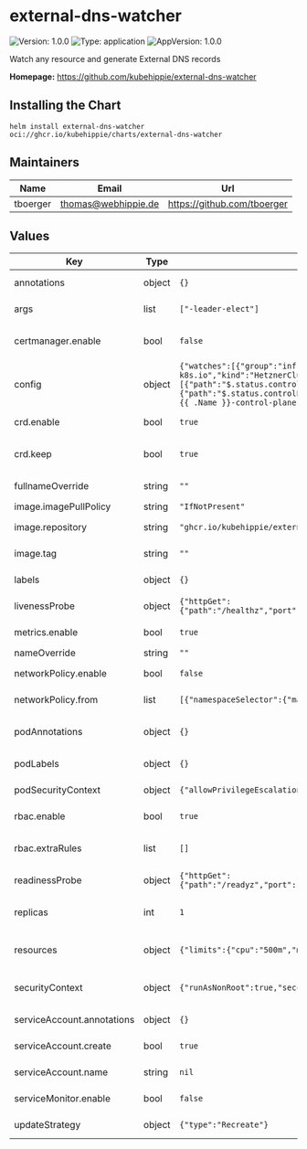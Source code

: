 # external-dns-watcher

![Version: 1.0.0](https://img.shields.io/badge/Version-1.0.0-informational?style=flat-square) ![Type: application](https://img.shields.io/badge/Type-application-informational?style=flat-square) ![AppVersion: 1.0.0](https://img.shields.io/badge/AppVersion-1.0.0-informational?style=flat-square)

Watch any resource and generate External DNS records

**Homepage:** <https://github.com/kubehippie/external-dns-watcher>

## Installing the Chart

```console
helm install external-dns-watcher oci://ghcr.io/kubehippie/charts/external-dns-watcher
```

## Maintainers

| Name | Email | Url |
| ---- | ------ | --- |
| tboerger | <thomas@webhippie.de> | <https://github.com/tboerger> |

## Values

| Key | Type | Default | Description |
|-----|------|---------|-------------|
| annotations | object | `{}` | Define additional annotations |
| args | list | `["-leader-elect"]` | Arguments for the controller |
| certmanager.enable | bool | `false` | Enable Cert Manager integration |
| config | object | `{"watches":[{"group":"infrastructure.cluster.x-k8s.io","kind":"HetznerCluster","paths":[{"path":"$.status.controlPlaneLoadBalancer.ipv4","type":"A"},{"path":"$.status.controlPlaneLoadBalancer.ipv6","type":"AAAA"}],"recordTemplate":"{{ .Name }}-control-plane.example.com","version":"v1beta1"}]}` | Config mounted into the controller |
| crd.enable | bool | `true` | Install CRDs if we provide some |
| crd.keep | bool | `true` | Enable to add a helm.sh/resource-policy annotation |
| fullnameOverride | string | `""` | Override the fullname |
| image.imagePullPolicy | string | `"IfNotPresent"` | Image pull policy |
| image.repository | string | `"ghcr.io/kubehippie/external-dns-watcher"` | Repository of the controller |
| image.tag | string | `""` | Tag of the controller |
| labels | object | `{}` | Define additional labels |
| livenessProbe | object | `{"httpGet":{"path":"/healthz","port":"healthz"},"initialDelaySeconds":15,"periodSeconds":20}` | Liveness probe for the controller |
| metrics.enable | bool | `true` | Enable the export of metrics |
| nameOverride | string | `""` | Override the name |
| networkPolicy.enable | bool | `false` | Enable builtin network policies |
| networkPolicy.from | list | `[{"namespaceSelector":{"matchLabels":{"metrics":"enabled"}}}]` | Match to allow the ingress traffic |
| podAnnotations | object | `{}` | Define additional annotations for the pod |
| podLabels | object | `{}` | Define additional labels for the pod |
| podSecurityContext | object | `{"allowPrivilegeEscalation":false,"capabilities":{"drop":["ALL"]}}` | Security context for the controller |
| rbac.enable | bool | `true` | Enable role-based access control |
| rbac.extraRules | list | `[]` | Extra rules for the role of the controller |
| readinessProbe | object | `{"httpGet":{"path":"/readyz","port":"healthz"},"initialDelaySeconds":5,"periodSeconds":10}` | Readiness probe for the controller |
| replicas | int | `1` | Number of replicas for the controller |
| resources | object | `{"limits":{"cpu":"500m","memory":"128Mi"},"requests":{"cpu":"10m","memory":"64Mi"}}` | Resources available for the controller |
| securityContext | object | `{"runAsNonRoot":true,"seccompProfile":{"type":"RuntimeDefault"}}` | Security context for the deployment |
| serviceAccount.annotations | object | `{}` | Annotations for service account |
| serviceAccount.create | bool | `true` | Create a service account |
| serviceAccount.name | string | `nil` | Service account name |
| serviceMonitor.enable | bool | `false` | Enable a service monitor |
| updateStrategy | object | `{"type":"Recreate"}` | Update strategy for deployment |
